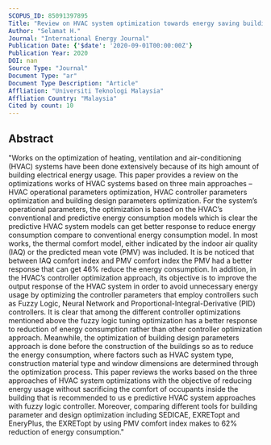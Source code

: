 ```yaml
---
SCOPUS_ID: 85091397895
Title: "Review on HVAC system optimization towards energy saving building operation"
Author: "Selamat H."
Journal: "International Energy Journal"
Publication Date: {'$date': '2020-09-01T00:00:00Z'}
Publication Year: 2020
DOI: nan
Source Type: "Journal"
Document Type: "ar"
Document Type Description: "Article"
Affliation: "Universiti Teknologi Malaysia"
Affliation Country: "Malaysia"
Cited by count: 10
---
```


## Abstract
"Works on the optimization of heating, ventilation and air-conditioning (HVAC) systems have been done extensively because of its high amount of building electrical energy usage. This paper provides a review on the optimizations works of HVAC systems based on three main approaches – HVAC operational parameters optimization, HVAC controller parameters optimization and building design parameters optimization. For the system’s operational parameters, the optimization is based on the HVAC’s conventional and predictive energy consumption models which is clear the predictive HVAC system models can get better response to reduce energy consumption compare to conventional energy consumption model. In most works, the thermal comfort model, either indicated by the indoor air quality (IAQ) or the predicted mean vote (PMV) was included. It is be noticed that between IAQ comfort index and PMV comfort index the PMV had a better response that can get 46% reduce the energy consumption. In addition, in the HVAC’s controller optimization approach, its objective is to improve the output response of the HVAC system in order to avoid unnecessary energy usage by optimizing the controller parameters that employ controllers such as Fuzzy Logic, Neural Network and Proportional-Integral-Derivative (PID) controllers. It is clear that among the different controller optimizations mentioned above the fuzzy logic tuning optimization has a better response to reduction of energy consumption rather than other controller optimization approach. Meanwhile, the optimization of building design parameters approach is done before the construction of the buildings so as to reduce the energy consumption, where factors such as HVAC system type, construction material type and window dimensions are determined through the optimization process. This paper reviews the works based on the three approaches of HVAC system optimizations with the objective of reducing energy usage without sacrificing the comfort of occupants inside the building that is recommended to us e predictive HVAC system approaches with fuzzy logic controller. Moreover, comparing different tools for building parameter and design optimization including SEDICAE, EXRETopt and EneryPlus, the EXRETopt by using PMV comfort index makes to 62% reduction of energy consumption."
